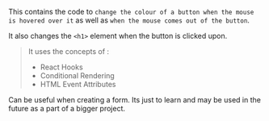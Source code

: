 This contains the code to ```change the colour of a button when the mouse is hovered over it``` as well as ```when the mouse comes out of the button```.

It also changes the ```<h1>``` element when the button is clicked upon.

> It uses the concepts of :
> - React Hooks
> - Conditional Rendering
> - HTML Event Attributes

Can be useful when creating a form.
Its just to learn and may be used in the future as a part of a bigger project.
